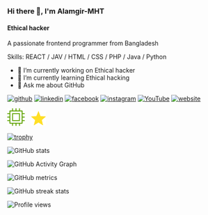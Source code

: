 ### Hi there 👋, I'm Alamgir-MHT
#### Ethical hacker

A passionate frontend programmer from Bangladesh

Skills: REACT / JAV / HTML / CSS / PHP / Java / Python

- 🔭 I’m currently working on Ethical hacker 
- 🌱 I’m currently learning Ethical hacking 
- 💬 Ask me about GitHub 


[<img src='https://cdn.jsdelivr.net/npm/simple-icons@3.0.1/icons/github.svg' alt='github' height='40'>](https://github.com/AlamgirMHT)  [<img src='https://cdn.jsdelivr.net/npm/simple-icons@3.0.1/icons/linkedin.svg' alt='linkedin' height='40'>](https://www.linkedin.com/in/alamgir-hossain-396581252/)  [<img src='https://cdn.jsdelivr.net/npm/simple-icons@3.0.1/icons/facebook.svg' alt='facebook' height='40'>](https://www.facebook.com/AlamgirHossainHT)  [<img src='https://cdn.jsdelivr.net/npm/simple-icons@3.0.1/icons/instagram.svg' alt='instagram' height='40'>](https://www.instagram.com/alamgir_hossain_ht/)  [<img src='https://cdn.jsdelivr.net/npm/simple-icons@3.0.1/icons/youtube.svg' alt='YouTube' height='40'>](https://www.youtube.com/channel/UCgkMTgKoekEh0p7KWJ2H30g)  [<img src='https://cdn.jsdelivr.net/npm/simple-icons@3.0.1/icons/icloud.svg' alt='website' height='40'>](https://alamgirmht.blogspot.com/)  

<a href='https://docs.github.com/en/developers'><img src='https://raw.githubusercontent.com/acervenky/animated-github-badges/master/assets/devbadge.gif' width='40' height='40'></a> <a href='https://stars.github.com/'><img src='https://raw.githubusercontent.com/acervenky/animated-github-badges/master/assets/starbadge.gif' width='35' height='35'></a> 

[![trophy](https://github-profile-trophy.vercel.app/?username=AlamgirMHT)](https://github.com/ryo-ma/github-profile-trophy)

![GitHub stats](https://github-readme-stats.vercel.app/api?username=AlamgirMHT&show_icons=true)  

![GitHub Activity Graph](https://activity-graph.herokuapp.com/graph?username=AlamgirMHT)  

![GitHub metrics](https://metrics.lecoq.io/AlamgirMHT)  

![GitHub streak stats](https://github-readme-streak-stats.herokuapp.com/?user=AlamgirMHT)  

![Profile views](https://gpvc.arturio.dev/AlamgirMHT)  
